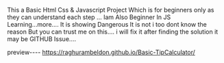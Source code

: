 This a Basic Html Css  & Javascript Project Which is for beginners only as they can understand each step ...
Iam Also Beginner In JS Learning...more....
It is showing Dangerous It is not i too dont know the reason But you can trust me on this....
i will fix it after finding the solution
it may be GITHUB Issue....

preview----
https://raghurambeldon.github.io/Basic-TipCalculator/
